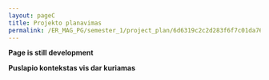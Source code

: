 ```yaml
---
layout: pageC
title: Projekto planavimas
permalink: /ER_MAG_PG/semester_1/project_plan/6d6319c2c2d283f6f7c01da76a41900059bc850ce4bcc9a1ff34fa6b00824d410d1fbf652d4dafda4fef176f448ee51b0ba790d683e4755daea42a5edb258ee4
---
```

<b>Page is still development</b>
<p>
<b>Puslapio kontekstas vis dar kuriamas</b>
<script type="text/javascript">
	"use strict";
window.history.pushState("object or string", "Title", "/semester_1/project_plan");
	</script>

